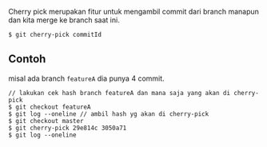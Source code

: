 Cherry pick merupakan fitur untuk mengambil commit dari branch manapun dan kita merge ke branch saat ini.

```
$ git cherry-pick commitId
```

## Contoh
misal ada branch `featureA` dia punya 4 commit.
```
// lakukan cek hash branch featureA dan mana saja yang akan di cherry-pick
$ git checkout featureA
$ git log --oneline // ambil hash yg akan di cherry-pick
$ git checkout master
$ git cherry-pick 29e814c 3050a71
$ git log --oneline
```
